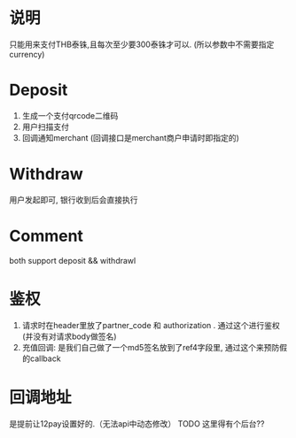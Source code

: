 说明
==============
只能用来支付THB泰铢,且每次至少要300泰铢才可以.
(所以参数中不需要指定currency)

Deposit
==============
1. 生成一个支付qrcode二维码
2. 用户扫描支付
3. 回调通知merchant (回调接口是merchant商户申请时即指定的)

Withdraw
==============
用户发起即可, 银行收到后会直接执行

Comment
===============
both support deposit && withdrawl


鉴权
==============
1. 请求时在header里放了partner_code 和 authorization . 通过这个进行鉴权 (并没有对请求body做签名)
2. 充值回调: 是我们自己做了一个md5签名放到了ref4字段里, 通过这个来预防假的callback


回调地址
==============
是提前让12pay设置好的.（无法api中动态修改）
TODO 这里得有个后台??
